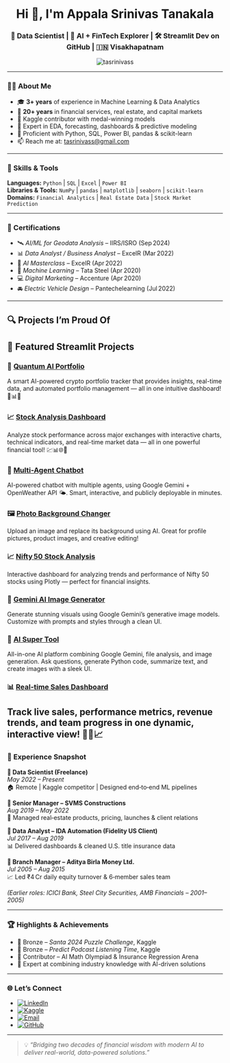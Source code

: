 <h1 align="center">Hi 👋, I'm Appala Srinivas Tanakala</h1>
<h3 align="center">🚀 Data Scientist | 🧠 AI + FinTech Explorer | 🛠️ Streamlit Dev on GitHub | 🇮🇳 Visakhapatnam</h3>

<p align="center">
  <img src="https://komarev.com/ghpvc/?username=tasrinivass&label=Profile%20views&color=0e75b6&style=flat" alt="tasrinivass" />
</p>

---

### 🧑‍💼 About Me

- 🎓 **3+ years** of experience in Machine Learning & Data Analytics  
- 💼 **20+ years** in financial services, real estate, and capital markets  
- 🥇 Kaggle contributor with medal-winning models  
- 🔎 Expert in EDA, forecasting, dashboards & predictive modeling  
- 💬 Proficient with Python, SQL, Power BI, pandas & scikit-learn  
- 📫 Reach me at: [tasrinivass@gmail.com](mailto:tasrinivass@gmail.com)

---

### 🔧 Skills & Tools

**Languages:** `Python` | `SQL` | `Excel` | `Power BI`  
**Libraries & Tools:** `NumPy` | `pandas` | `matplotlib` | `seaborn` | `scikit-learn`  
**Domains:** `Financial Analytics` | `Real Estate Data` | `Stock Market Prediction`  

---

### 📘 Certifications

- 🛰️ *AI/ML for Geodata Analysis* – IIRS/ISRO (Sep 2024)  
- 📊 *Data Analyst / Business Analyst* – ExcelR (Mar 2022)  
- 🧠 *AI Masterclass* – ExcelR (Apr 2022)  
- 🤖 *Machine Learning* – Tata Steel (Apr 2020)  
- 💻 *Digital Marketing* – Accenture (Apr 2020)  
- 🚘 *Electric Vehicle Design* – Pantechelearning (Jul 2022)

---

## 🔍 Projects I’m Proud Of  
## 🚀 Featured Streamlit Projects

### 🤖 [Quantum AI Portfolio](https://my-vercel-project.vercel.app/api/redirect?app=quantum-ai-portfolio)
A smart AI-powered crypto portfolio tracker that provides insights, real-time data, and automated portfolio management — all in one intuitive dashboard! 🚀📊🔮

### 📈 [Stock Analysis Dashboard](https://my-vercel-project.vercel.app/api/redirect?app=stock-analysis-dashboard)
Analyze stock performance across major exchanges with interactive charts, technical indicators, and real-time market data — all in one powerful financial tool! 💹📊🌐🚀

### 🤖 [Multi-Agent Chatbot](https://my-vercel-project.vercel.app/api/redirect?app=multi-agent-chatbot)
AI-powered chatbot with multiple agents, using Google Gemini + OpenWeather API 🌤️. Smart, interactive, and publicly deployable in minutes.

### 🖼️ [Photo Background Changer](https://my-vercel-project.vercel.app/api/redirect?app=photo-background-changer)
Upload an image and replace its background using AI. Great for profile pictures, product images, and creative editing!

### 📈 [Nifty 50 Stock Analysis](https://my-vercel-project.vercel.app/api/redirect?app=nifty50-stock-analysis)
Interactive dashboard for analyzing trends and performance of Nifty 50 stocks using Plotly — perfect for financial insights.

### 🎨 [Gemini AI Image Generator](https://my-vercel-project.vercel.app/api/redirect?app=gemini-ai-image-generator)
Generate stunning visuals using Google Gemini’s generative image models. Customize with prompts and styles through a clean UI.

### 🚀 [AI Super Tool](https://my-vercel-project.vercel.app/api/redirect?app=ai-super-tool)
All-in-one AI platform combining Google Gemini, file analysis, and image generation. Ask questions, generate Python code, summarize text, and create images with a sleek UI.

### 📊 [Real-time Sales Dashboard](https://my-vercel-project.vercel.app/api/redirect?app=real-time-sales-dashboard)
Track live sales, performance metrics, revenue trends, and team progress in one dynamic, interactive view! 🚀💼📈
---

### 💼 Experience Snapshot

**🔹 Data Scientist (Freelance)**  
*May 2022 – Present*  
🏠 Remote | Kaggle competitor | Designed end‑to‑end ML pipelines

**🔹 Senior Manager – SVMS Constructions**  
*Aug 2019 – May 2022*  
🏢 Managed real‑estate products, pricing, launches & client relations

**🔹 Data Analyst – IDA Automation (Fidelity US Client)**  
*Jul 2017 – Aug 2019*  
📊 Delivered dashboards & cleaned U.S. title insurance data

**🔹 Branch Manager – Aditya Birla Money Ltd.**  
*Jul 2005 – Aug 2015*  
📈 Led ₹4 Cr daily equity turnover & 6‑member sales team

*(Earlier roles: ICICI Bank, Steel City Securities, AMB Financials – 2001–2005)*

---

### 🏆 Highlights & Achievements

- 🥉 Bronze – *Santa 2024 Puzzle Challenge*, Kaggle  
- 🥉 Bronze – *Predict Podcast Listening Time*, Kaggle  
- 🧠 Contributor – AI Math Olympiad & Insurance Regression Arena  
- 🎯 Expert at combining industry knowledge with AI-driven solutions

---

### 🌐 Let’s Connect

- [![LinkedIn](https://img.shields.io/badge/LinkedIn-0077B5?style=for-the-badge&logo=linkedin&logoColor=white)](https://www.linkedin.com/in/srinivas-t-a-557637119/)  
- [![Kaggle](https://img.shields.io/badge/Kaggle-20BEFF?style=for-the-badge&logo=kaggle&logoColor=white)](https://www.kaggle.com/srinivasta)  
- [![Email](https://img.shields.io/badge/Email-D14836?style=for-the-badge&logo=gmail&logoColor=white)](mailto:tasrinivass@gmail.com)  
- [![GitHub](https://img.shields.io/badge/GitHub-181717?style=for-the-badge&logo=github&logoColor=white)](https://github.com/srinivasta)

---

> 💡 *“Bridging two decades of financial wisdom with modern AI to deliver real-world, data-powered solutions.”*
